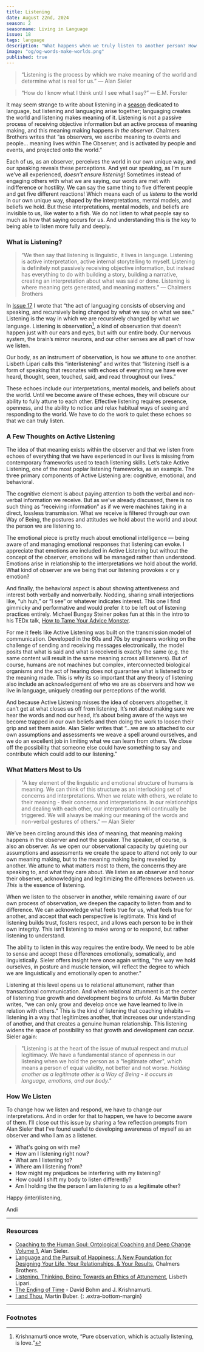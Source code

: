 ```yaml
---
title: Listening
date: August 22nd, 2024
season: 2
seasonname: Living in Language
issue: 18
tags: language
description: "What happens when we truly listen to another person? How do we change how we listen and respond?"
image: "og/og-words-make-worlds.png"
published: true
---
```


> “Listening is the process by which we make meaning of the world and determine what is real for us.” &mdash; Alan Sieler

> “How do I know what I think until I see what I say?” &mdash; E.M. Forster

It may seem strange to write about listening in a [season](https://methodandmatter.com/words-make-worlds/016/) dedicated to language, but listening and languaging arise together; languaging creates the world and listening makes meaning of it. Listening is not a passive process of receiving objective information but an active process of meaning making, and this meaning making happens _in the observer_. Chalmers Brothers writes that “as observers, we ascribe meaning to events and people… meaning lives within The Observer, and is activated by people and events, and projected onto the world.”

Each of us, as an observer, perceives the world in our own unique way, and our speaking reveals these perceptions. And yet our speaking, as I’m sure we’ve all experienced, _doesn’t ensure listening_! Sometimes instead of engaging others with what we are saying, our words are met with indifference or hostility. We can say the same thing to five different people and get five different reactions! Which means each of us _listens_ to the world in our own unique way, shaped by the  interpretations, mental models, and beliefs we hold. But these interpretations, mental models, and beliefs are invisible to us, like water to a fish. We do not listen to what people say so much as how that saying occurs for us. And understanding this is the key to being able to listen more fully and deeply.

### What is Listening?
> “We then say that listening is linguistic, it lives in language. Listening is active interpretation, active internal storytelling to myself. Listening is definitely not passively receiving objective information, but instead has everything to do with building a story, building a narrative, creating an interpretation about what was said or done. Listening is where meaning gets generated, and meaning matters.” &mdash; Chalmers Brothers

In [Issue 17](https://methodandmatter.com/words-make-worlds/017/) I wrote that “the act of languaging consists of observing and speaking, and recursively being changed by what we say on what we see.” Listening is the way in which we are recursively changed by what we language. Listening is observation[^1], a kind of observation that doesn’t happen just with our ears and eyes, but with our entire body. Our nervous system, the brain’s mirror neurons, and our other senses are all part of how we listen.

Our body, as an instrument of observation, is how we attune to one another. Lisbeth Lipari calls this “interlistening” and writes that “listening itself is a form of speaking that resonates with echoes of everything we have ever heard, thought, seen, touched, said, and read throughout our lives.”

These echoes include our interpretations, mental models, and beliefs about the world. Until we become aware of these echoes, they will obscure our ability to fully attune to each other. Effective listening requires presence, openness, and the ability to notice and relax habitual ways of seeing and responding to the world. We have to do the work to quiet these echoes so that we can truly listen.

### A Few Thoughts on Active Listening
The idea of that meaning exists within the observer and that we listen from echoes of everything that we have experienced in our lives is missing from contemporary frameworks used to teach listening skills. Let’s take Active Listening, one of the most poplar listening frameworks, as an example. The three primary components of Active Listening are: cognitive, emotional, and behavioral.

The cognitive element is about paying attention to both the verbal and non-verbal information we receive. But as we’ve already discussed, there is no such thing as “receiving information” as if we were machines taking in a direct, lossless transmission. What we receive is filtered through our own Way of Being, the postures and attitudes we hold about the world and about the person we are listening to.

The emotional piece is pretty much about emotional intelligence &mdash; being aware of and managing emotional responses that listening can evoke. I appreciate that emotions are included in Active Listening but without the concept of the observer, emotions will be managed rather than understood. Emotions arise in relationship to the interpretations we hold about the world. What kind of observer are we being that our listening provokes x or y emotion?

And finally, the behavioral aspect is about showing attentiveness and interest both verbally and nonverbally. Nodding, sharing small interjections like, “uh huh,” or “I see” or whatever indicates interest. This one I find gimmicky and performative and would prefer it to be left out of listening practices entirely. Michael Bungay Steiner pokes fun at this in the intro to his TEDx talk, [How to Tame Your Advice Monster](https://www.youtube.com/watch?v=Kl0rmx7aa0w).

For me it feels like Active Listening was built on the transmission model of communication. Developed in the 60s and 70s by engineers working on the challenge of sending and receiving messages electronically, the model posits that what is said and what is received is exactly the same (e.g. the same content will result in the same meaning across all listeners). But of course, humans are not machines but complex, interconnected biological organisms and the act of hearing does not guarantee what is listened to or the meaning made. This is why its so important  that any theory of listening also include an acknowledgement of who we are as observers and how we live in language, uniquely creating our perceptions of the world.

And because Active Listening misses the idea of observers altogether, it can’t get at what closes us off from listening. It’s not about making sure we hear the words and nod our head, it’s about being aware of the ways we become trapped in our own beliefs and then doing the work to loosen their grip and set them aside. Alan Sieler writes that “…we are so attached to our own assumptions and assessments we weave a spell around ourselves, and we do an excellent job in limiting what we can learn from others. We close off the possibility that someone else could have something to say and contribute which could add to our listening."

### What Matters Most to Us
> "A key element of the linguistic and emotional structure of humans is meaning. We can think of this structure as an interlocking set of concerns and interpretations. When we relate with others, we relate to their meaning - their concerns and interpretations. In our relationships and dealing with each other, our interpretations will continually be triggered. We will always be making our meaning of the words and non-verbal gestures of others." &mdash; Alan Sieler

We’ve been circling around this idea of meaning, that meaning making happens in the observer and not the speaker. The speaker, of course, is also an observer. As we open our observational capacity by quieting our assumptions and assessments we create the space to attend not only to our own meaning making, but to the meaning making being revealed by another. We attune to what matters most to them, the concerns they are speaking to, and what they care about. We listen as an observer and honor their observer, acknowledging and legitimizing the differences between us. _This_ is the essence of listening.

When we listen to the observer in another, while remaining aware of our own process of observation, we deepen the capacity to listen from and to difference. We can acknowledge what feels true for us, what feels true for another, and accept that each perspective is legitimate. This kind of listening builds trust, fosters respect, and allows each person to be in their own integrity. This isn’t listening to make wrong or to respond, but rather listening to understand.  

The ability to listen in this way requires the entire body. We need to be able to sense and accept these differences emotionally, somatically, and linguistically. Sieler offers insight here once again writing, "the way we hold ourselves, in posture and muscle tension, will reflect the degree to which we are linguistically and emotionally open to another."

Listening at this level opens us to relational attunement, rather than transactional communication. And when relational attunment is at the center of listening true growth and development begins to unfold. As Martin Buber writes, “we can only grow and develop once we have learned to live in relation with others.” This is the kind of listening that coaching inhabits &mdash; listening in a way that legitimizes another, that increases our understanding of another, and that creates a genuine human relationship. This listening widens the space of possibility so that growth and development can occur. Sieler again:

> "Listening is at the heart of the issue of mutual respect and mutual legitimacy. We have a fundamental stance of openness in our listening when we hold the person as a "legitimate other", which means a person of equal validity, not better and not worse. *Holding another as a legitimate other is a Way of Being - it occurs in language, emotions, and our body."*

### How We Listen

To change how we listen and respond, we have to change our interpretations. And in order for that to happen, we have to become aware of them. I’ll close out this issue by sharing a few reflection prompts from Alan Sieler that I’ve found useful to developing awareness of myself as an observer and who I am as a listener.

 - What's going on with me?
- How am I listening right now?
- What am I listening to?
- Where am I listening from?
- How might my prejudices be interfering with my listening?
- How could I shift my body to listen differently?
- Am I holding the the person I am listening to as a legitimate other?


Happy (inter)listening,

Andi  

---

### Resources
- [Coaching to the Human Soul: Ontological Coaching and Deep Change Volume 1](https://www.ontologicalcoaching.co.za/wp-content/uploads/2019/10/CHS-Vol-I-promo.pdf), Alan Sieler.
- [Language and the Pursuit of Happiness: A New Foundation for Designing Your Life, Your Relationships, & Your Results](https://www.thriftbooks.com/w/language-and-the-pursuit-of-happiness_chalmers-brothers/389416/?srsltid=AfmBOoqD-oqw9W-EN3wthFIySBW6hLqF8lGdY7JsXxTGwkqVRLSCDhA-#edition=5472378&idiq=7431385), Chalmers Brothers.
- [Listening, Thinking, Being: Towards an Ethics of Attunement](https://www.psupress.org/books/titles/978-0-271-06332-4.html), Lisbeth Lipari.
- [The Ending of Time](https://www.holybooks.com/wp-content/uploads/The-Ending-of-Time.pdf) - David Bohm and J. Krishnamurti.
- [I and Thou](https://www.maximusveritas.com/wp-content/uploads/2016/04/iandthou.pdf), Martin Buber.
{: .extra-bottom-margin}

---

### Footnotes

[^1]:	Krishnamurti once wrote, “Pure observation, which is actually listening, is love.”
